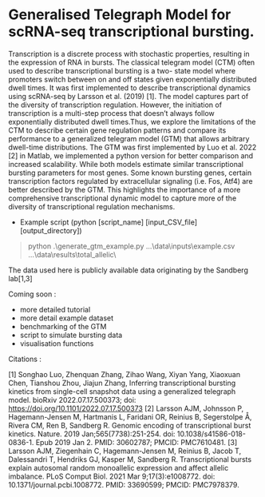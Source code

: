 # Generalised Telegraph Model for scRNA-seq transcriptional bursting. 

Transcription is a discrete process with stochastic properties, resulting in the expression of RNA in bursts. The classical telegram model (CTM) often used to describe transcriptional bursting is a two- state model where promoters switch between on and off states given exponentially distributed dwell times. It was first implemented to describe transcriptional dynamics using scRNA-seq by Larsson et al. (2019) [1]. The model captures part of the diversity of transcription regulation.
However, the initiation of transcription is a multi-step process that doesn’t always follow exponentially distributed dwell times.Thus, we explore the limitations of the CTM to describe certain gene regulation patterns and compare its performance to a generalized telegram model (GTM) that allows arbitrary dwell-time distributions. The GTM was first implemented by Luo et al. 2022 [2] in Matlab, we implemented a python version for better comparison and increased scalability. 
While both models estimate similar transcriptional bursting parameters for most genes. Some known bursting genes, certain transcription factors regulated by extracellular signaling (i.e. Fos, Atf4) are better described by the GTM. This highlights the importance of a more comprehensive transcriptional dynamic model to capture more of the diversity of transcriptional regulation mechanisms.

* Example script (python [script_name] [input_CSV_file] [output_directory])
> python .\generate_gtm_example.py .\..\data\inputs\example.csv .\..\data\results\total_allelic\  

The data used here is publicly available data originating by the Sandberg lab[1,3]

Coming soon : 
- more detailed tutorial
- more detail example dataset
- benchmarking of the GTM
- script to simulate bursting data
- visualisation functions


Citations : 

[1] Songhao Luo, Zhenquan Zhang, Zihao Wang, Xiyan Yang, Xiaoxuan Chen, Tianshou Zhou, Jiajun Zhang, Inferring transcriptional bursting kinetics from single-cell snapshot data using a generalized telegraph model. bioRxiv 2022.07.17.500373; doi: https://doi.org/10.1101/2022.07.17.500373 
[2] Larsson AJM, Johnsson P, Hagemann-Jensen M, Hartmanis L, Faridani OR, Reinius B, Segerstolpe Å, Rivera CM, Ren B, Sandberg R. Genomic encoding of transcriptional burst kinetics. Nature. 2019 Jan;565(7738):251-254. doi: 10.1038/s41586-018-0836-1. Epub 2019 Jan 2. PMID: 30602787; PMCID: PMC7610481. 
[3] Larsson AJM, Ziegenhain C, Hagemann-Jensen M, Reinius B, Jacob T, Dalessandri T, Hendriks GJ, Kasper M, Sandberg R. Transcriptional bursts explain autosomal random monoallelic expression and affect allelic imbalance. PLoS Comput Biol. 2021 Mar 9;17(3):e1008772. doi: 10.1371/journal.pcbi.1008772. PMID: 33690599; PMCID: PMC7978379. 
